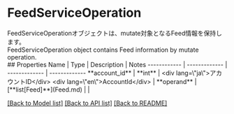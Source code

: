 # FeedServiceOperation

<div lang=\"ja\">FeedServiceOperationオブジェクトは、mutate対象となるFeed情報を保持します。</div> <div lang=\"en\">FeedServiceOperation object contains Feed information by mutate operation.</div> 
## Properties
Name | Type | Description | Notes
------------ | ------------- | ------------- | -------------
**account_id** | **int** | &lt;div lang&#x3D;\&quot;ja\&quot;&gt;アカウントID&lt;/div&gt; &lt;div lang&#x3D;\&quot;en\&quot;&gt;AccountId&lt;/div&gt;  | 
**operand** | [**list[Feed]**](Feed.md) |  | 

[[Back to Model list]](../README.md#documentation-for-models) [[Back to API list]](../README.md#documentation-for-api-endpoints) [[Back to README]](../README.md)


